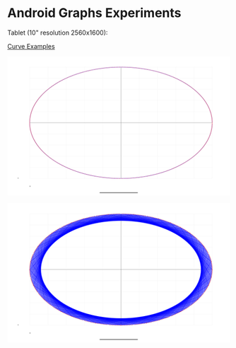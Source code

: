 Android Graphs Experiments
==========================

Tablet (10" resolution 2560x1600):

[Curve Examples](../../app/src/main/java/com/ai/engg/curves/x/y/examples/drawings/Curves.kt)

![Ring Curve](../images/RingCurves_Screenshot_20250311_203300.png)

![Ring Lines](../images/RingLines_Screenshot_20250311_203242.png)
